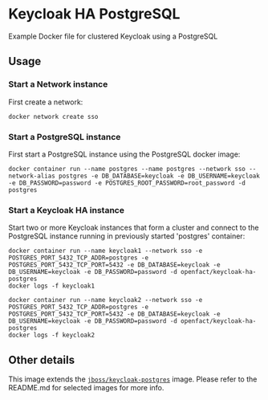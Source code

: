 # Keycloak HA PostgreSQL

Example Docker file for clustered Keycloak using a PostgreSQL

## Usage

### Start a Network instance

First create a network:

    docker network create sso

### Start a PostgreSQL instance

First start a PostgreSQL instance using the PostgreSQL docker image:

    docker container run --name postgres --name postgres --network sso --network-alias postgres -e DB_DATABASE=keycloak -e DB_USERNAME=keycloak -e DB_PASSWORD=password -e POSTGRES_ROOT_PASSWORD=root_password -d postgres

### Start a Keycloak HA instance

Start two or more Keycloak instances that form a cluster and connect to the PostgreSQL instance running in previously started 'postgres' container:

    docker container run --name keycloak1 --network sso -e POSTGRES_PORT_5432_TCP_ADDR=postgres -e POSTGRES_PORT_5432_TCP_PORT=5432 -e DB_DATABASE=keycloak -e DB_USERNAME=keycloak -e DB_PASSWORD=password -d openfact/keycloak-ha-postgres
    docker logs -f keycloak1

    docker container run --name keycloak2 --network sso -e POSTGRES_PORT_5432_TCP_ADDR=postgres -e POSTGRES_PORT_5432_TCP_PORT=5432 -e DB_DATABASE=keycloak -e DB_USERNAME=keycloak -e DB_PASSWORD=password -d openfact/keycloak-ha-postgres
    docker logs -f keycloak2


## Other details

This image extends the [`jboss/keycloak-postgres`](https://github.com/openfact/openfact-dockerfiles) image. Please refer to the README.md for selected images for more info.
